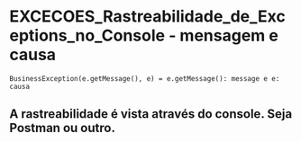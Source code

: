 # EXCECOES_Rastreabilidade_de_Exceptions_no_Console - mensagem e causa
````
BusinessException(e.getMessage(), e) = e.getMessage(): message e e: causa
````

## A rastreabilidade é vista através do console. Seja Postman ou outro.